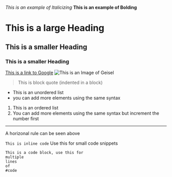 *This is an example of Italicizing*
**This is an example of Bolding**
# This is a large Heading
## This is a smaller Heading
### This is a smaller Heading
[This is a link to Google](https://www.google.com/)
![This is an Image of Geisel](https://dynamic-media-cdn.tripadvisor.com/media/photo-o/15/fa/87/a4/geisel-library.jpg)

> This is block quote (indented in a block)


* This is an unordered list
* you can add more elements using the same syntax

1. This is an ordered list
2. You can add more elements using the same syntax but increment the number first

---
A horizonal rule can be seen above

`This is inline code` Use this for small code snippets

```
This is a code block, use this for
multiple
lines
of
#code
```
